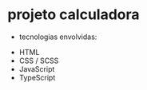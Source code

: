 # projeto calculadora

* tecnologias envolvidas:
-   HTML
-   CSS / SCSS
-   JavaScript
-   TypeScript
